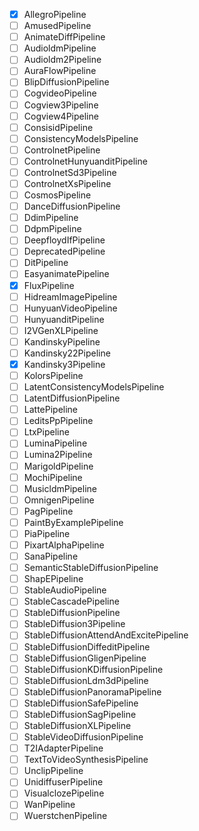 - [x] AllegroPipeline
- [ ] AmusedPipeline
- [ ] AnimateDiffPipeline
- [ ] AudioldmPipeline
- [ ] Audioldm2Pipeline
- [ ] AuraFlowPipeline
- [ ] BlipDiffusionPipeline
- [ ] CogvideoPipeline
- [ ] Cogview3Pipeline
- [ ] Cogview4Pipeline
- [ ] ConsisidPipeline
- [ ] ConsistencyModelsPipeline
- [ ] ControlnetPipeline
- [ ] ControlnetHunyuanditPipeline
- [ ] ControlnetSd3Pipeline
- [ ] ControlnetXsPipeline
- [ ] CosmosPipeline
- [ ] DanceDiffusionPipeline
- [ ] DdimPipeline
- [ ] DdpmPipeline
- [ ] DeepfloydIfPipeline
- [ ] DeprecatedPipeline
- [ ] DitPipeline
- [ ] EasyanimatePipeline
- [x] FluxPipeline
- [ ] HidreamImagePipeline
- [ ] HunyuanVideoPipeline
- [ ] HunyuanditPipeline
- [ ] I2VGenXLPipeline
- [ ] KandinskyPipeline
- [ ] Kandinsky22Pipeline
- [x] Kandinsky3Pipeline
- [ ] KolorsPipeline
- [ ] LatentConsistencyModelsPipeline
- [ ] LatentDiffusionPipeline
- [ ] LattePipeline
- [ ] LeditsPpPipeline
- [ ] LtxPipeline
- [ ] LuminaPipeline
- [ ] Lumina2Pipeline
- [ ] MarigoldPipeline
- [ ] MochiPipeline
- [ ] MusicldmPipeline
- [ ] OmnigenPipeline
- [ ] PagPipeline
- [ ] PaintByExamplePipeline
- [ ] PiaPipeline
- [ ] PixartAlphaPipeline
- [ ] SanaPipeline
- [ ] SemanticStableDiffusionPipeline
- [ ] ShapEPipeline
- [ ] StableAudioPipeline
- [ ] StableCascadePipeline
- [ ] StableDiffusionPipeline
- [ ] StableDiffusion3Pipeline
- [ ] StableDiffusionAttendAndExcitePipeline
- [ ] StableDiffusionDiffeditPipeline
- [ ] StableDiffusionGligenPipeline
- [ ] StableDiffusionKDiffusionPipeline
- [ ] StableDiffusionLdm3dPipeline
- [ ] StableDiffusionPanoramaPipeline
- [ ] StableDiffusionSafePipeline
- [ ] StableDiffusionSagPipeline
- [ ] StableDiffusionXLPipeline
- [ ] StableVideoDiffusionPipeline
- [ ] T2IAdapterPipeline
- [ ] TextToVideoSynthesisPipeline
- [ ] UnclipPipeline
- [ ] UnidiffuserPipeline
- [ ] VisualclozePipeline
- [ ] WanPipeline
- [ ] WuerstchenPipeline 